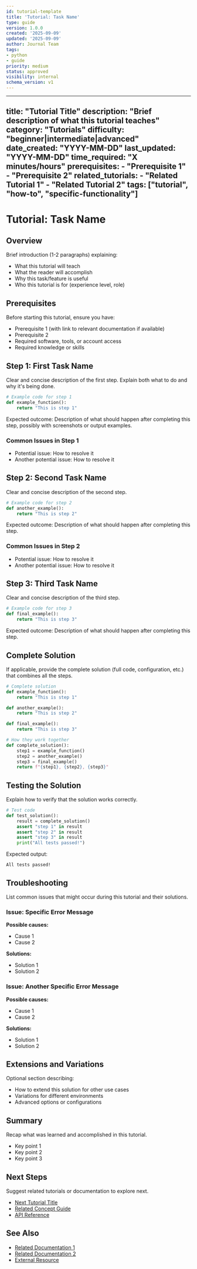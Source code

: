 ```yaml
---
id: tutorial-template
title: 'Tutorial: Task Name'
type: guide
version: 1.0.0
created: '2025-09-09'
updated: '2025-09-09'
author: Journal Team
tags:
- python
- guide
priority: medium
status: approved
visibility: internal
schema_version: v1
---
```


***

title: "Tutorial Title"
description: "Brief description of what this tutorial teaches"
category: "Tutorials"
difficulty: "beginner|intermediate|advanced"
date\_created: "YYYY-MM-DD"
last\_updated: "YYYY-MM-DD"
time\_required: "X minutes/hours"
prerequisites:
\- "Prerequisite 1"
\- "Prerequisite 2"
related\_tutorials:
\- "Related Tutorial 1"
\- "Related Tutorial 2"
tags: \["tutorial", "how-to", "specific-functionality"]
-------------------------------------------------------

# Tutorial: Task Name

## Overview

Brief introduction (1-2 paragraphs) explaining:

- What this tutorial will teach
- What the reader will accomplish
- Why this task/feature is useful
- Who this tutorial is for (experience level, role)

## Prerequisites

Before starting this tutorial, ensure you have:

- Prerequisite 1 (with link to relevant documentation if available)
- Prerequisite 2
- Required software, tools, or account access
- Required knowledge or skills

## Step 1: First Task Name

Clear and concise description of the first step. Explain both what to do and why it's being done.

```python
# Example code for step 1
def example_function():
    return "This is step 1"
```

Expected outcome: Description of what should happen after completing this step, possibly with screenshots or output examples.

### Common Issues in Step 1

- Potential issue: How to resolve it
- Another potential issue: How to resolve it

## Step 2: Second Task Name

Clear and concise description of the second step.

```python
# Example code for step 2
def another_example():
    return "This is step 2"
```

Expected outcome: Description of what should happen after completing this step.

### Common Issues in Step 2

- Potential issue: How to resolve it
- Another potential issue: How to resolve it

## Step 3: Third Task Name

Clear and concise description of the third step.

```python
# Example code for step 3
def final_example():
    return "This is step 3"
```

Expected outcome: Description of what should happen after completing this step.

## Complete Solution

If applicable, provide the complete solution (full code, configuration, etc.) that combines all the steps.

```python
# Complete solution
def example_function():
    return "This is step 1"

def another_example():
    return "This is step 2"

def final_example():
    return "This is step 3"

# How they work together
def complete_solution():
    step1 = example_function()
    step2 = another_example()
    step3 = final_example()
    return f"{step1}, {step2}, {step3}"
```

## Testing the Solution

Explain how to verify that the solution works correctly.

```python
# Test code
def test_solution():
    result = complete_solution()
    assert "step 1" in result
    assert "step 2" in result
    assert "step 3" in result
    print("All tests passed!")
```

Expected output:

```
All tests passed!
```

## Troubleshooting

List common issues that might occur during this tutorial and their solutions.

### Issue: Specific Error Message

**Possible causes:**

- Cause 1
- Cause 2

**Solutions:**

- Solution 1
- Solution 2

### Issue: Another Specific Error Message

**Possible causes:**

- Cause 1
- Cause 2

**Solutions:**

- Solution 1
- Solution 2

## Extensions and Variations

Optional section describing:

- How to extend this solution for other use cases
- Variations for different environments
- Advanced options or configurations

## Summary

Recap what was learned and accomplished in this tutorial.

- Key point 1
- Key point 2
- Key point 3

## Next Steps

Suggest related tutorials or documentation to explore next.

- [Next Tutorial Title](link/to/tutorial.md)
- [Related Concept Guide](link/to/concept.md)
- [API Reference](migrations/move-to-fastapi.md)

## See Also

- [Related Documentation 1](link/to/doc1.md)
- [Related Documentation 2](link/to/doc2.md)
- [External Resource](https://journal.local)
